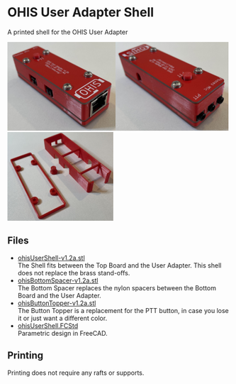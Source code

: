 # OHIS User Adapter Shell

A printed shell for the OHIS User Adapter

<img alt="ohisUserShell1-v1.2a.jpg" src="ohisUserShell1-v1.2a.jpg" height="200"/><img alt="ohisUserShell2-v1.2a.jpg" src="ohisUserShell2-v1.2a.jpg" height="200"/><img alt="ohisUserShellParts-v1.2a.jpg" src="ohisUserShellParts-v1.2a.jpg" height="200"/>

## Files

* [ohisUserShell-v1.2a.stl](ohisUserShell-v1.2a.stl) <br>
The Shell fits between the Top Board and the User Adapter. This shell does not replace the brass stand-offs.
* [ohisBottomSpacer-v1.2a.stl](ohisBottomSpacer-v1.2a.stl) <br>
The Bottom Spacer replaces the nylon spacers between the Bottom Board and the User Adapter.
* [ohisButtonTopper-v1.2a.stl](ohisButtonTopper-v1.2a.stl) <br>
The Button Topper is a replacement for the PTT button, in case you lose it or just want a different color.
* [ohisUserShell.FCStd](ohisUserShell.FCStd) <br>
Parametric design in FreeCAD.

## Printing

Printing does not require any rafts or supports. 
